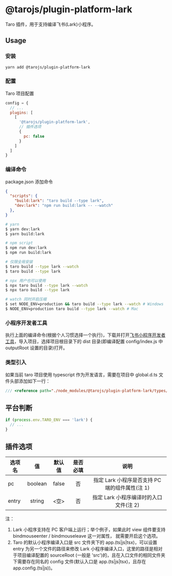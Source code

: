 # @tarojs/plugin-platform-lark

Taro 插件，用于支持编译飞书(Lark)小程序。

## Usage

### 安装

``` bash
yarn add @tarojs/plugin-platform-lark
```

### 配置

Taro 项目配置

``` js
config = {
  // ...
  plugins: [
    [
      '@tarojs/plugin-platform-lark',
      // 插件选项
      {
        pc: false
      }
    ]
  ]
}
```

### 编译命令

package.json 添加命令

``` json
{
  "scripts": {
    "build:lark": "taro build --type lark",
    "dev:lark": "npm run build:lark -- --watch"
  },
}
```

``` bash
# yarn
$ yarn dev:lark
$ yarn build:lark

# npm script
$ npm run dev:lark
$ npm run build:lark

# 仅限全局安装
$ taro build --type lark --watch
$ taro build --type lark

# npx 用户也可以使用
$ npx taro build --type lark --watch
$ npx taro build --type lark

# watch 同时开启压缩
$ set NODE_ENV=production && taro build --type lark --watch # Windows
$ NODE_ENV=production taro build --type lark --watch # Mac
```

### 小程序开发者工具

执行上面的编译命令(根据个人习惯选择一个执行)，下载并打开[飞书小程序开发者工具](https://open.feishu.cn/document/uYjL24iN/ucDOzYjL3gzM24yN4MjN?lang=zh-CN)，导入项目，选择项目根目录下的 dist 目录(即编译配置 config/index.js 中 outputRoot 设置的目录)打开。

### 类型引入

如果当前 taro 项目使用 typescript 作为开发语言，需要在项目中 global.d.ts 文件头部添加如下一行：

``` ts
/// <reference path="./node_modules/@tarojs/plugin-platform-lark/types/shims-lark.d.ts" />
```

## 平台判断

``` js
if (process.env.TARO_ENV === 'lark') {
  // ...
}
```

## 插件选项

| 选项名 | 值 | 默认值 | 是否必填 | 说明 |
| -- | :-: | :-: | :-: | :-: |
| pc | boolean | false | 否 | 指定 Lark 小程序是否支持 PC 端的组件属性(注 1) |
| entry |  string | <空> | 否 | 指定 Lark 小程序编译时的入口文件(注 2) |

注：

1. Lark 小程序支持在 PC 客户端上运行；举个例子，如果此时 view 组件要支持 bindmouseenter / bindmouseleave 这一对属性， 就需要开启这个选项。
2. Taro 的默认小程序编译入口是 src 文件夹下的 app.(ts|js|tsx)，可以设置 entry 为另一个文件的路径来修改 Lark 小程序编译入口，这里的路径是相对于项目编译配置的 sourceRoot (一般是 'src')的，且在入口文件的相同文件夹下需要存在同名的 config 文件(默认入口是 app.(ts|js|tsx)，且存在 app.config.(ts|js))。
